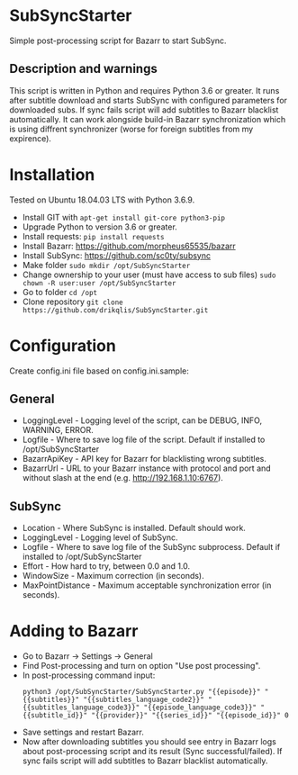 # SubSyncStarter
Simple post-processing script for Bazarr to start SubSync. 
## Description and warnings
This script is written in Python and requires Python 3.6 or greater.
It runs after subtitle download and starts SubSync with configured parameters for downloaded subs.
If sync fails script will add subtitles to Bazarr blacklist automatically.
It can work alongside build-in Bazarr synchronization which is using diffrent synchronizer (worse for foreign subtitles from my expirence).

# Installation
Tested on Ubuntu 18.04.03 LTS with Python 3.6.9.
  - Install GIT with `apt-get install git-core python3-pip`
  - Upgrade Python to version 3.6 or greater.
  - Install requests: `pip install requests`
  - Install Bazarr: https://github.com/morpheus65535/bazarr
  - Install SubSync: https://github.com/sc0ty/subsync
  - Make folder `sudo mkdir /opt/SubSyncStarter`
  - Change ownership to your user (must have access to sub files) `sudo chown -R user:user /opt/SubSyncStarter`
  - Go to folder `cd /opt`
  - Clone repository `git clone https://github.com/drikqlis/SubSyncStarter.git`

# Configuration
Create config.ini file based on config.ini.sample:
## General
  - LoggingLevel - Logging level of the script, can be DEBUG, INFO, WARNING, ERROR.
  - Logfile - Where to save log file of the script. Default if installed to /opt/SubSyncStarter
  - BazarrApiKey - API key for Bazarr for blacklisting wrong subtitles.
  - BazarrUrl - URL to your Bazarr instance with protocol and port and without slash at the end (e.g. http://192.168.1.10:6767).
## SubSync
  - Location - Where SubSync is installed. Default should work.
  - LoggingLevel - Logging level of SubSync.
  - Logfile - Where to save log file of the SubSync subprocess. Default if installed to /opt/SubSyncStarter
  - Effort - How hard to try, between 0.0 and 1.0.
  - WindowSize - Maximum correction (in seconds).
  - MaxPointDistance - Maximum acceptable synchronization error (in seconds).
  
# Adding to Bazarr
  - Go to Bazarr -> Settings -> General
  - Find Post-processing and turn on option "Use post processing".
  - In post-processing command input: 
    ```
    python3 /opt/SubSyncStarter/SubSyncStarter.py "{{episode}}" "{{subtitles}}" "{{subtitles_language_code2}}" "{{subtitles_language_code3}}" "{{episode_language_code3}}" "{{subtitle_id}}" "{{provider}}" "{{series_id}}" "{{episode_id}}" 0
    ```
  - Save settings and restart Bazarr.
  - Now after downloading subtitles you should see entry in Bazarr logs about post-processing script and its result (Sync successful/failed). If sync fails script will add subtitles to Bazarr blacklist automatically.
